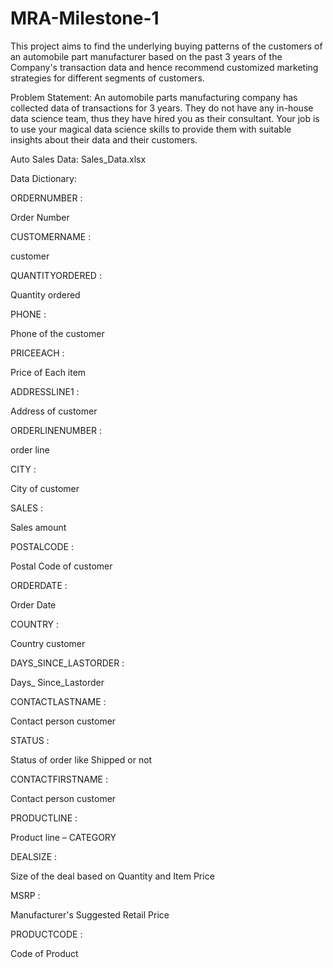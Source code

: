 # MRA-Milestone-1
This project aims to find the underlying buying patterns of the customers of an automobile part manufacturer based on the past 3 years of the Company's transaction data and hence recommend customized marketing strategies for different segments of customers.

Problem Statement:
An automobile parts manufacturing company has collected data of transactions for 3 years. They do not have any in-house data science team, thus they have hired you as their consultant. Your job is to use your magical data science skills to provide them with suitable insights about their data and their customers.

Auto Sales Data: Sales_Data.xlsx

Data Dictionary:

ORDERNUMBER :

Order Number

CUSTOMERNAME :

customer

QUANTITYORDERED :

Quantity ordered

PHONE :

Phone of the customer

PRICEEACH :

Price of Each item

ADDRESSLINE1 :

Address of customer

ORDERLINENUMBER :

order line

CITY :

City of customer

SALES :

Sales amount

POSTALCODE :

Postal Code of customer

ORDERDATE :

Order Date

COUNTRY :

Country customer

DAYS_SINCE_LASTORDER :

Days_ Since_Lastorder

CONTACTLASTNAME :

Contact person customer

STATUS :

Status of order like Shipped or not

CONTACTFIRSTNAME :

Contact person customer

PRODUCTLINE :

Product line – CATEGORY

DEALSIZE :

Size of the deal based on Quantity and Item Price

MSRP :

Manufacturer's Suggested Retail Price

PRODUCTCODE :

Code of Product

